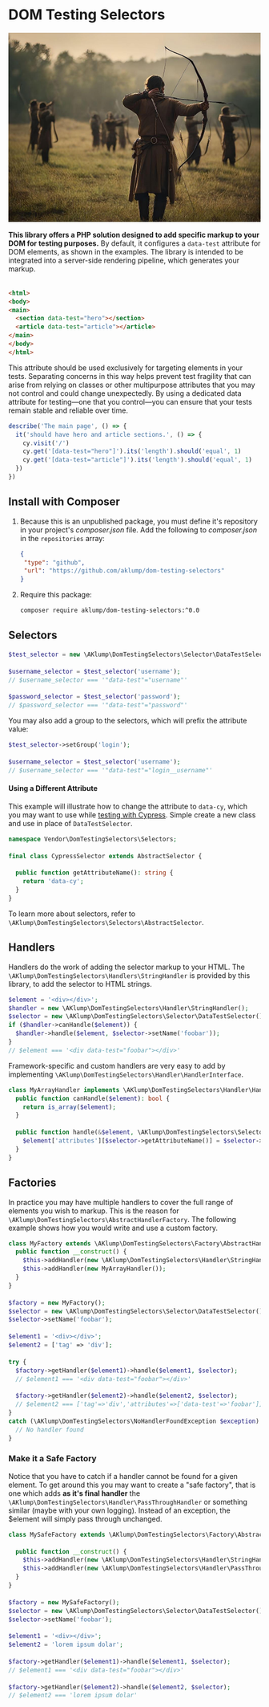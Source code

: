 # DOM Testing Selectors

![hero](images/testing_selectors.jpg)

**This library offers a PHP solution designed to add specific markup to your DOM for testing purposes.** By default, it configures a `data-test` attribute for DOM elements, as shown in the examples. The library is intended to be integrated into a server-side rendering pipeline, which generates your markup.

```html

<html>
<body>
<main>
  <section data-test="hero"></section>
  <article data-test="article"></article>
</main>
</body>
</html>
```

This attribute should be used exclusively for targeting elements in your tests. Separating concerns in this way helps prevent test fragility that can arise from relying on classes or other multipurpose attributes that you may not control and could change unexpectedly. By using a dedicated data attribute for testing—one that you control—you can ensure that your tests remain stable and reliable over time.

```js
describe('The main page', () => {
  it('should have hero and article sections.', () => {
    cy.visit('/')
    cy.get('[data-test="hero"]').its('length').should('equal', 1)
    cy.get('[data-test="article"]').its('length').should('equal', 1)
  })
})
```

## Install with Composer

1. Because this is an unpublished package, you must define it's repository in
   your project's _composer.json_ file. Add the following to _composer.json_ in
   the `repositories` array:
   
    ```json
    {
     "type": "github",
     "url": "https://github.com/aklump/dom-testing-selectors"
    }
    ```
1. Require this package:
   
    ```
    composer require aklump/dom-testing-selectors:^0.0
    ```

## Selectors

```php
$test_selector = new \AKlump\DomTestingSelectors\Selector\DataTestSelector();

$username_selector = $test_selector('username');
// $username_selector === '"data-test"="username"'

$password_selector = $test_selector('password');
// $password_selector === '"data-test"="password"'
```

You may also add a group to the selectors, which will prefix the attribute value:

```php
$test_selector->setGroup('login');

$username_selector = $test_selector('username');
// $username_selector === '"data-test"="login__username"'
```

#### Using a Different Attribute

This example will illustrate how to change the attribute to `data-cy`, which you may want to use while [testing with Cypress](https://www.cypress.io/). Simple create a new class and use in place of `DataTestSelector`.

```php
namespace Vendor\DomTestingSelectors\Selectors;

final class CypressSelector extends AbstractSelector {

  public function getAttributeName(): string {
    return 'data-cy';
  }
}
```

To learn more about selectors, refer to `\AKlump\DomTestingSelectors\Selectors\AbstractSelector`.

## Handlers

Handlers do the work of adding the selector markup to your HTML. The `\AKlump\DomTestingSelectors\Handlers\StringHandler` is provided by this library, to add the selector to HTML strings.

```php
$element = '<div></div>';
$handler = new \AKlump\DomTestingSelectors\Handler\StringHandler();
$selector = new \AKlump\DomTestingSelectors\Selector\DataTestSelector();
if ($handler->canHandle($element)) {
  $handler->handle($element, $selector->setName('foobar'));
}
// $element === '<div data-test="foobar"></div>'
```

Framework-specific and custom handlers are very easy to add by implementing `\AKlump\DomTestingSelectors\Handler\HandlerInterface`.

```php
class MyArrayHandler implements \AKlump\DomTestingSelectors\Handler\HandlerInterface {
  public function canHandle($element): bool {
    return is_array($element);
  }

  public function handle(&$element, \AKlump\DomTestingSelectors\Selector\ElementSelectorInterface $selector): void {
    $element['attributes'][$selector->getAttributeName()] = $selector->getAttributeValue();
  }
}
```

## Factories

In practice you may have multiple handlers to cover the full range of elements you wish to markup. This is the reason for `\AKlump\DomTestingSelectors\AbstractHandlerFactory`. The following example shows how you would write and use a custom factory.

```php
class MyFactory extends \AKlump\DomTestingSelectors\Factory\AbstractHandlerFactory {
  public function __construct() {
    $this->addHandler(new \AKlump\DomTestingSelectors\Handler\StringHandler());
    $this->addHandler(new MyArrayHandler());
  }
}

$factory = new MyFactory();
$selector = new \AKlump\DomTestingSelectors\Selector\DataTestSelector();
$selector->setName('foobar');

$element1 = '<div></div>';
$element2 = ['tag' => 'div'];

try {
  $factory->getHandler($element1)->handle($element1, $selector);
  // $element1 === '<div data-test="foobar"></div>'

  $factory->getHandler($element2)->handle($element2, $selector);
  // $element2 === ['tag'=>'div','attributes'=>['data-test'=>'foobar']]
}
catch (\AKlump\DomTestingSelectors\NoHandlerFoundException $exception) {
  // No handler found
}
```

### Make it a Safe Factory

Notice that you have to catch if a handler cannot be found for a given element. To get around this you may want to create a "safe factory", that is one which adds **as it's final handler** the `\AKlump\DomTestingSelectors\Handler\PassThroughHandler` or something similar (maybe with your own logging). Instead of an exception, the $element will simply pass through unchanged.

```php
class MySafeFactory extends \AKlump\DomTestingSelectors\Factory\AbstractHandlerFactory {

  public function __construct() {
    $this->addHandler(new \AKlump\DomTestingSelectors\Handler\StringHandler());
    $this->addHandler(new \AKlump\DomTestingSelectors\Handler\PassThroughHandler());
  }
}

$factory = new MySafeFactory();
$selector = new \AKlump\DomTestingSelectors\Selector\DataTestSelector();
$selector->setName('foobar');

$element1 = '<div></div>';
$element2 = 'lorem ipsum dolar';

$factory->getHandler($element1)->handle($element1, $selector);
// $element1 === '<div data-test="foobar"></div>'

$factory->getHandler($element2)->handle($element2, $selector);
// $element2 === 'lorem ipsum dolar'
```
